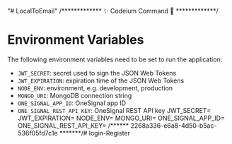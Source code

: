 "# LocalToEmail" 
/*************  ✨ Codeium Command 🌟  *************/
# Environment Variables
The following environment variables need to be set to run the application:

* `JWT_SECRET`: secret used to sign the JSON Web Tokens
* `JWT_EXPIRATION`: expiration time of the JSON Web Tokens
* `NODE_ENV`: environment, e.g. development, production
* `MONGO_URI`: MongoDB connection string
* `ONE_SIGNAL_APP_ID`: OneSignal app ID
* `ONE_SIGNAL_REST_API_KEY`: OneSignal REST API key
JWT_SECRET=
JWT_EXPIRATION=
NODE_ENV=
MONGO_URI=
ONE_SIGNAL_APP_ID=
ONE_SIGNAL_REST_API_KEY=
/******  2268a336-e6a8-4d50-b5ac-536f05fd7c1e  *******/#   l o g i n - R e g i s t e r  
 